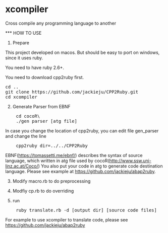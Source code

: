 # xcompiler
Cross compile any programming language to another


*** HOW TO USE

1. Prepare

This project developed on macos. But should be easy to port on windows, since it uses ruby.

You need to have ruby 2.6+.

You need to download cpp2ruby first.
<pre>
cd ..
git clone https://github.com/jackieju/CPP2Ruby.git
cd xcompiler
</pre>



2. Generate Parser from EBNF

<pre>
    cd cocoR\
    ./gen_parser [atg file]
</pre>

In case you change the location of cpp2ruby, you can edit file gen_parser and change the line
<pre>
    cpp2ruby_dir=../../CPP2Ruby
</pre>

EBNF(https://tomassetti.me/ebnf/) describes the syntax of source language, which written in atg file used by cocoR(http://www.ssw.uni-linz.ac.at/Coco/)
You also put your code in atg to generate code destination language.
Please see example at https://github.com/jackieju/abap2ruby.

3. Modify macro.rb to do preprocessing

4. Modfiy cp.rb to do overriding

5. run
<pre>
    ruby translate.rb -d [output dir] [source code files]
</pre>

For example to use xcompiler to translate code, please see https://github.com/jackieju/abap2ruby
